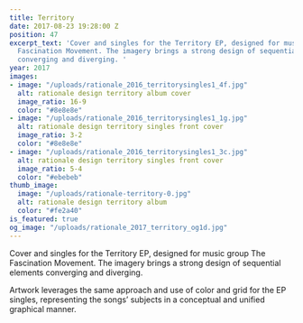 ```yaml
---
title: Territory
date: 2017-08-23 19:28:00 Z
position: 47
excerpt_text: 'Cover and singles for the Territory EP, designed for music group The
  Fascination Movement. The imagery brings a strong design of sequential elements
  converging and diverging. '
year: 2017
images:
- image: "/uploads/rationale_2016_territorysingles1_4f.jpg"
  alt: rationale design territory album cover
  image_ratio: 16-9
  color: "#8e8e8e"
- image: "/uploads/rationale_2016_territorysingles1_1g.jpg"
  alt: rationale design territory singles front cover
  image_ratio: 3-2
  color: "#8e8e8e"
- image: "/uploads/rationale_2016_territorysingles1_3c.jpg"
  alt: rationale design territory singles front cover
  image_ratio: 5-4
  color: "#ebebeb"
thumb_image:
  image: "/uploads/rationale-territory-0.jpg"
  alt: rationale design territory album
  color: "#fe2a40"
is_featured: true
og_image: "/uploads/rationale_2017_territory_og1d.jpg"
---
```


Cover and singles for the Territory EP, designed for music group The Fascination Movement. The imagery brings a strong design of sequential elements converging and diverging. 

Artwork leverages the same approach and use of color and grid for the EP singles, representing the songs’ subjects in a conceptual and unified graphical manner.